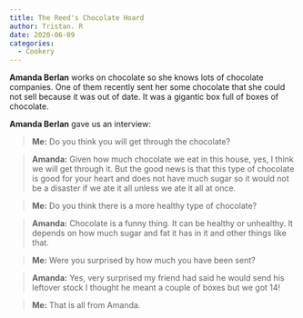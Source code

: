 ```yaml
---
title: The Reed's Chocolate Hoard
author: Tristan. R
date: 2020-06-09
categories:
  - Cookery
---
```


**Amanda Berlan** works on chocolate so she knows lots of chocolate companies. One of them recently sent her some chocolate that she could not sell because it  was out of date. It was a gigantic box full of boxes of chocolate.

**Amanda Berlan** gave us an interview:

> **Me:** Do you think you will get through the chocolate?

> **Amanda:** Given how much chocolate we eat in this house, yes, I think we will get through it. But the good news is that this type of chocolate is good for your heart and does not have much sugar so it would not be a disaster if we ate it all unless we ate it all at once.

> **Me:** Do you think there is a more healthy type of chocolate?

> **Amanda:** Chocolate is a funny thing. It can be healthy or unhealthy. It depends on how much sugar and fat it has in it and other things like that. 

> **Me:** Were you surprised by how much you have been sent?

> **Amanda:** Yes, very surprised my friend had said he would send his leftover stock I thought he meant a couple of boxes but we got 14!

> **Me:** That is all from Amanda.
